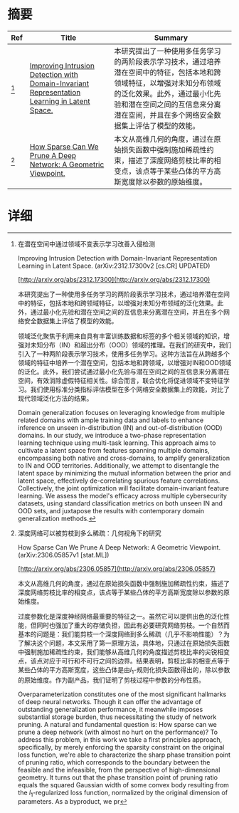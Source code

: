 # 摘要

| Ref | Title | Summary |
| --- | --- | --- |
| [^1] | [Improving Intrusion Detection with Domain-Invariant Representation Learning in Latent Space.](http://arxiv.org/abs/2312.17300) | 本研究提出了一种使用多任务学习的两阶段表示学习技术，通过培养潜在空间中的特征，包括本地和跨领域特征，以增强对未知分布领域的泛化效果。此外，通过最小化先验和潜在空间之间的互信息来分离潜在空间，并且在多个网络安全数据集上评估了模型的效能。 |
| [^2] | [How Sparse Can We Prune A Deep Network: A Geometric Viewpoint.](http://arxiv.org/abs/2306.05857) | 本文从高维几何的角度，通过在原始损失函数中强制施加稀疏性约束，描述了深度网络剪枝比率的相变点，该点等于某些凸体的平方高斯宽度除以参数的原始维度。 |

# 详细

[^1]: 在潜在空间中通过领域不变表示学习改善入侵检测

    Improving Intrusion Detection with Domain-Invariant Representation Learning in Latent Space. (arXiv:2312.17300v2 [cs.CR] UPDATED)

    [http://arxiv.org/abs/2312.17300](http://arxiv.org/abs/2312.17300)

    本研究提出了一种使用多任务学习的两阶段表示学习技术，通过培养潜在空间中的特征，包括本地和跨领域特征，以增强对未知分布领域的泛化效果。此外，通过最小化先验和潜在空间之间的互信息来分离潜在空间，并且在多个网络安全数据集上评估了模型的效能。

    

    领域泛化聚焦于利用来自具有丰富训练数据和标签的多个相关领域的知识，增强对未知分布（IN）和超出分布（OOD）领域的推理。在我们的研究中，我们引入了一种两阶段表示学习技术，使用多任务学习。这种方法旨在从跨越多个领域的特征中培养一个潜在空间，包括本地和跨领域，以增强对IN和OOD领域的泛化。此外，我们尝试通过最小化先验与潜在空间之间的互信息来分离潜在空间，有效消除虚假特征相关性。综合而言，联合优化将促进领域不变特征学习。我们使用标准分类指标评估模型在多个网络安全数据集上的效能，对比了现代领域泛化方法的结果。

    Domain generalization focuses on leveraging knowledge from multiple related domains with ample training data and labels to enhance inference on unseen in-distribution (IN) and out-of-distribution (OOD) domains. In our study, we introduce a two-phase representation learning technique using multi-task learning. This approach aims to cultivate a latent space from features spanning multiple domains, encompassing both native and cross-domains, to amplify generalization to IN and OOD territories. Additionally, we attempt to disentangle the latent space by minimizing the mutual information between the prior and latent space, effectively de-correlating spurious feature correlations. Collectively, the joint optimization will facilitate domain-invariant feature learning. We assess the model's efficacy across multiple cybersecurity datasets, using standard classification metrics on both unseen IN and OOD sets, and juxtapose the results with contemporary domain generalization methods.
    
[^2]: 深度网络可以被剪枝到多么稀疏：几何视角下的研究

    How Sparse Can We Prune A Deep Network: A Geometric Viewpoint. (arXiv:2306.05857v1 [stat.ML])

    [http://arxiv.org/abs/2306.05857](http://arxiv.org/abs/2306.05857)

    本文从高维几何的角度，通过在原始损失函数中强制施加稀疏性约束，描述了深度网络剪枝比率的相变点，该点等于某些凸体的平方高斯宽度除以参数的原始维度。

    

    过度参数化是深度神经网络最重要的特征之一。虽然它可以提供出色的泛化性能，但同时也强加了重大的存储负担，因此有必要研究网络剪枝。一个自然而基本的问题是：我们能剪枝一个深度网络到多么稀疏（几乎不影响性能）？为了解决这个问题，本文采用了第一原理方法，具体地，只通过在原始损失函数中强制施加稀疏性约束，我们能够从高维几何的角度描述剪枝比率的尖锐相变点，该点对应于可行和不可行之间的边界。结果表明，剪枝比率的相变点等于某些凸体的平方高斯宽度，这些凸体是由$l_1$-规则化损失函数得出的，除以参数的原始维度。作为副产品，我们证明了剪枝过程中参数的分布性质。

    Overparameterization constitutes one of the most significant hallmarks of deep neural networks. Though it can offer the advantage of outstanding generalization performance, it meanwhile imposes substantial storage burden, thus necessitating the study of network pruning. A natural and fundamental question is: How sparse can we prune a deep network (with almost no hurt on the performance)? To address this problem, in this work we take a first principles approach, specifically, by merely enforcing the sparsity constraint on the original loss function, we're able to characterize the sharp phase transition point of pruning ratio, which corresponds to the boundary between the feasible and the infeasible, from the perspective of high-dimensional geometry. It turns out that the phase transition point of pruning ratio equals the squared Gaussian width of some convex body resulting from the $l_1$-regularized loss function, normalized by the original dimension of parameters. As a byproduct, we pr
    

